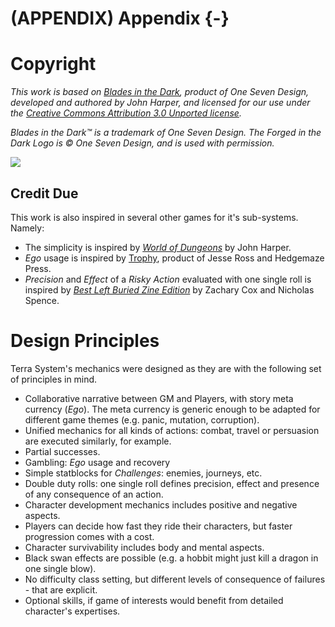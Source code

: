 # (APPENDIX) Appendix {-}

# Copyright 

*This work is based on [Blades in the Dark](http://www.bladesinthedark.com/), product of One Seven Design, developed and authored by John Harper, and licensed for our use under the [Creative Commons Attribution 3.0 Unported license](http://creativecommons.org/licenses/by/3.0/).*

*Blades in the Dark™ is a trademark of One Seven Design. The Forged in the Dark Logo is © One Seven Design, and is used with permission.*

![](https://bladesinthedark.com/sites/default/files/inline-images/forged_in_the_dark_logo2_0.png)

## Credit Due 

This work is also inspired in several other games for it's sub-systems. Namely:

- The simplicity is inspired by [*World of Dungeons*](https://johnharper.itch.io/world-of-dungeons) by John Harper.
- *Ego* usage is inspired by [Trophy](https://trophyrpg.com/), product of Jesse Ross and Hedgemaze Press.
- *Precision* and *Effect* of a *Risky Action* evaluated with one single roll is inspired by [*Best Left Buried Zine Edition*](https://soulmuppet-store.co.uk/products/best-left-buried-zini-edition) by Zachary Cox and Nicholas Spence.

# Design Principles

Terra System's mechanics were designed as they are with the following set of principles in mind.

- Collaborative narrative between GM and Players, with story meta currency (*Ego*). The meta currency is generic enough to be adapted for different game themes (e.g. panic, mutation, corruption).
- Unified mechanics for all kinds of actions: combat, travel or persuasion are executed similarly, for example.
- Partial successes.
- Gambling: *Ego* usage and recovery
- Simple statblocks for *Challenges*: enemies, journeys, etc.
- Double duty rolls: one single roll defines precision, effect and presence of any consequence of an action.
- Character development mechanics includes positive and negative aspects.
- Players can decide how fast they ride their characters, but faster progression comes with a cost.
- Character survivability includes body and mental aspects.
- Black swan effects are possible (e.g. a hobbit might just kill a dragon in one single blow).
- No difficulty class setting, but different levels of consequence of failures - that are explicit.
- Optional skills, if game of interests would benefit from detailed character's expertises.